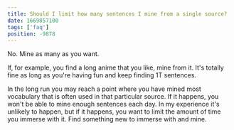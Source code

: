 ```yaml
---
title: Should I limit how many sentences I mine from a single source?
date: 1669857100
tags: ['faq']
position: -9878
---
```


No. Mine as many as you want.

If, for example, you find a long anime that you like, mine from it.
It's totally fine as long as you're having fun and keep finding 1T sentences.

In the long run you may reach a point
where you have mined most vocabulary that is often used in that particular source.
If it happens, you won't be able to mine enough sentences each day.
In my experience it's unlikely to happen,
but if it happens,
you want to limit the amount of time you immerse with it.
Find something new to immerse with and mine.
